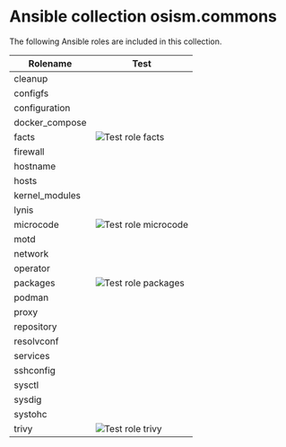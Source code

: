 # Ansible collection osism.commons

The following Ansible roles are included in this collection.

| Rolename       | Test                                                                                                                    |
|----------------|-------------------------------------------------------------------------------------------------------------------------|
| cleanup        |                                                                                                                         |
| configfs       |                                                                                                                         |
| configuration  |                                                                                                                         |
| docker_compose |                                                                                                                         |
| facts          | ![Test role facts](https://github.com/osism/ansible-collection-commons/workflows/Test%20role%20facts/badge.svg)         |
| firewall       |                                                                                                                         |
| hostname       |                                                                                                                         |
| hosts          |                                                                                                                         |
| kernel_modules |                                                                                                                         |
| lynis          |                                                                                                                         |
| microcode      | ![Test role microcode](https://github.com/osism/ansible-collection-commons/workflows/Test%20role%20microcode/badge.svg) |
| motd           |                                                                                                                         |
| network        |                                                                                                                         |
| operator       |                                                                                                                         |
| packages       | ![Test role packages](https://github.com/osism/ansible-collection-commons/workflows/Test%20role%20packages/badge.svg)   |
| podman         |                                                                                                                         |
| proxy          |                                                                                                                         |
| repository     |                                                                                                                         |
| resolvconf     |                                                                                                                         |
| services       |                                                                                                                         |
| sshconfig      |                                                                                                                         |
| sysctl         |                                                                                                                         |
| sysdig         |                                                                                                                         |
| systohc        |                                                                                                                         |
| trivy          | ![Test role trivy](https://github.com/osism/ansible-collection-commons/workflows/Test%20role%20trivy/badge.svg)         |
